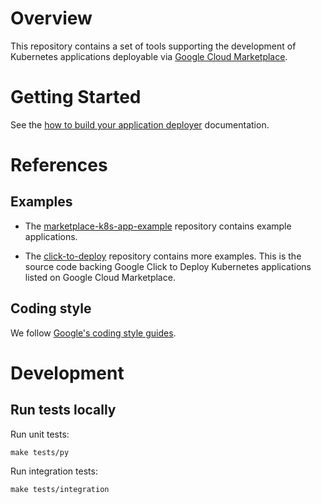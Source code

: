 # Overview

This repository contains a set of tools supporting the development of Kubernetes
applications deployable via
[Google Cloud Marketplace](https://console.cloud.google.com/marketplace).

# Getting Started

See the [how to build your application deployer](docs/building-deployer.md) documentation.

# References

## Examples

*   The [marketplace-k8s-app-example](https://github.com/GoogleCloudPlatform/marketplace-k8s-app-example)
    repository contains example applications.

*   The [click-to-deploy](https://github.com/GoogleCloudPlatform/click-to-deploy/tree/master/k8s)
    repository contains more examples. This is the source code backing Google Click to Deploy Kubernetes
    applications listed on Google Cloud Marketplace.

## Coding style

We follow [Google's coding style guides](https://google.github.io/styleguide/).

# Development

## Run tests locally

Run unit tests:

```shell
make tests/py
```

Run integration tests:

```shell
make tests/integration
```
